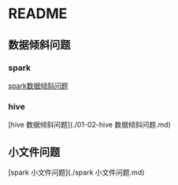 # README

## 数据倾斜问题
### spark
[spark数据倾斜问题](./01-01-spark数据倾斜问题)

### hive
[hive 数据倾斜问题](./01-02-hive 数据倾斜问题.md)


## 小文件问题
[spark 小文件问题](./spark 小文件问题.md)

